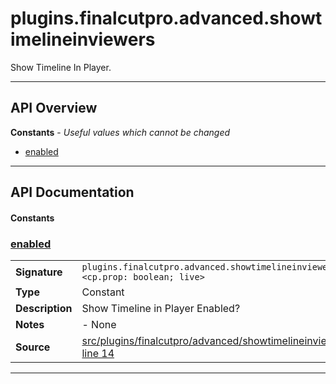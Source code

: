 # plugins.finalcutpro.advanced.showtimelineinviewers

Show Timeline In Player.

---

## API Overview
**Constants** - _Useful values which cannot be changed_
 * [enabled](#enabled)


---

## API Documentation

#### Constants


### [enabled](#enabled)

|                                             |                                                                                     |
| --------------------------------------------|-------------------------------------------------------------------------------------|
| **Signature**                               | `plugins.finalcutpro.advanced.showtimelineinviewers.enabled <cp.prop: boolean; live>`                                                                    |
| **Type**                                    | Constant                                                                     |
| **Description**                             | Show Timeline in Player Enabled?                                                                     |
| **Notes**                                   | - None |
| **Source**                                  | [src/plugins/finalcutpro/advanced/showtimelineinviewers.lua line 14](https://github.com/CommandPost/CommandPost/blob/develop/src/plugins/finalcutpro/advanced/showtimelineinviewers.lua#L14) |

---

